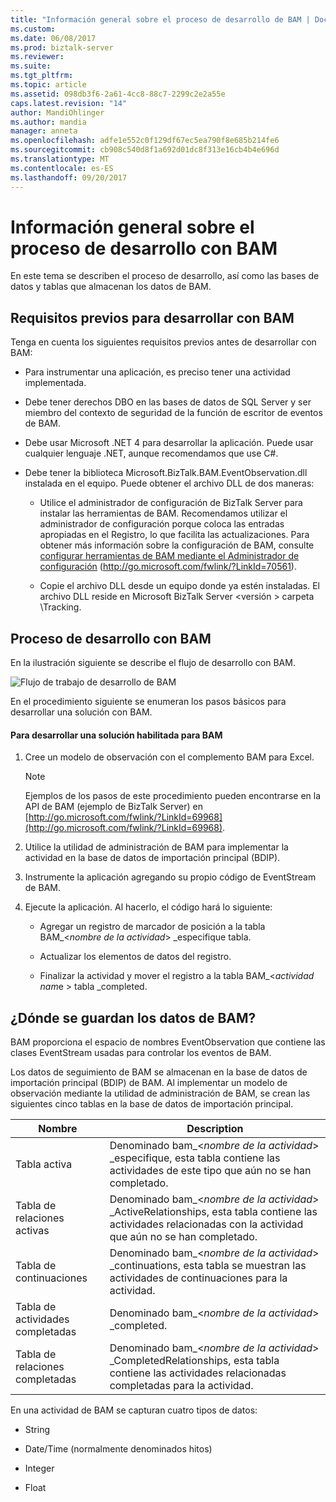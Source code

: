 ```yaml
---
title: "Información general sobre el proceso de desarrollo de BAM | Documentos de Microsoft"
ms.custom: 
ms.date: 06/08/2017
ms.prod: biztalk-server
ms.reviewer: 
ms.suite: 
ms.tgt_pltfrm: 
ms.topic: article
ms.assetid: 098db3f6-2a61-4cc8-88c7-2299c2e2a55e
caps.latest.revision: "14"
author: MandiOhlinger
ms.author: mandia
manager: anneta
ms.openlocfilehash: adfe1e552c0f129df67ec5ea790f8e685b214fe6
ms.sourcegitcommit: cb908c540d8f1a692d01dc8f313e16cb4b4e696d
ms.translationtype: MT
ms.contentlocale: es-ES
ms.lasthandoff: 09/20/2017
---
```

# <a name="overview-of-the-bam-development-process"></a>Información general sobre el proceso de desarrollo con BAM
En este tema se describen el proceso de desarrollo, así como las bases de datos y tablas que almacenan los datos de BAM.  
  
## <a name="prerequisites-for-developing-with-bam"></a>Requisitos previos para desarrollar con BAM  
 Tenga en cuenta los siguientes requisitos previos antes de desarrollar con BAM:  
  
-   Para instrumentar una aplicación, es preciso tener una actividad implementada.  
  
-   Debe tener derechos DBO en las bases de datos de SQL Server y ser miembro del contexto de seguridad de la función de escritor de eventos de BAM.  
  
-   Debe usar Microsoft .NET 4 para desarrollar la aplicación. Puede usar cualquier lenguaje .NET, aunque recomendamos que use C#.  
  
-   Debe tener la biblioteca Microsoft.BizTalk.BAM.EventObservation.dll instalada en el equipo. Puede obtener el archivo DLL de dos maneras:  
  
    -   Utilice el administrador de configuración de BizTalk Server para instalar las herramientas de BAM. Recomendamos utilizar el administrador de configuración porque coloca las entradas apropiadas en el Registro, lo que facilita las actualizaciones. Para obtener más información sobre la configuración de BAM, consulte [configurar herramientas de BAM mediante el Administrador de configuración](http://go.microsoft.com/fwlink/?LinkId=70561) (http://go.microsoft.com/fwlink/?LinkId=70561).  
  
    -   Copie el archivo DLL desde un equipo donde ya estén instaladas. El archivo DLL reside en Microsoft BizTalk Server \<versión > carpeta \Tracking.  
  
## <a name="bam-development-process"></a>Proceso de desarrollo con BAM  
 En la ilustración siguiente se describe el flujo de desarrollo con BAM.  
  
 ![Flujo de trabajo de desarrollo de BAM](../core/media/dwb-bamdevelopmentflowc.gif "dwb_bamdevelopmentflowc")  
  
 En el procedimiento siguiente se enumeran los pasos básicos para desarrollar una solución con BAM.  
  
#### <a name="to-develop-a-bam-enabled-solution"></a>Para desarrollar una solución habilitada para BAM  
  
1.  Cree un modelo de observación con el complemento BAM para Excel.  
  
    > [!NOTE]
    >  Ejemplos de los pasos de este procedimiento pueden encontrarse en la API de BAM (ejemplo de BizTalk Server) en [http://go.microsoft.com/fwlink/?LinkId=69968](http://go.microsoft.com/fwlink/?LinkId=69968).  
  
2.  Utilice la utilidad de administración de BAM para implementar la actividad en la base de datos de importación principal (BDIP).  
  
3.  Instrumente la aplicación agregando su propio código de EventStream de BAM.  
  
4.  Ejecute la aplicación. Al hacerlo, el código hará lo siguiente:  
  
    -   Agregar un registro de marcador de posición a la tabla BAM_\<*nombre de la actividad*> _especifique tabla.  
  
    -   Actualizar los elementos de datos del registro.  
  
    -   Finalizar la actividad y mover el registro a la tabla BAM_\<*actividad nam*e > tabla _completed.  
  
## <a name="where-bam-data-is-stored"></a>¿Dónde se guardan los datos de BAM?  
 BAM proporciona el espacio de nombres EventObservation que contiene las clases EventStream usadas para controlar los eventos de BAM.  
  
 Los datos de seguimiento de BAM se almacenan en la base de datos de importación principal (BDIP) de BAM. Al implementar un modelo de observación mediante la utilidad de administración de BAM, se crean las siguientes cinco tablas en la base de datos de importación principal.  
  
|Nombre|Description|  
|----------|-----------------|  
|Tabla activa|Denominado bam_\<*nombre de la actividad*> _especifique, esta tabla contiene las actividades de este tipo que aún no se han completado.|  
|Tabla de relaciones activas|Denominado bam_\<*nombre de la actividad*> _ActiveRelationships, esta tabla contiene las actividades relacionadas con la actividad que aún no se han completado.|  
|Tabla de continuaciones|Denominado bam_\<*nombre de la actividad*> _continuations, esta tabla se muestran las actividades de continuaciones para la actividad.|  
|Tabla de actividades completadas|Denominado bam_\<*nombre de la actividad*> _completed.|  
|Tabla de relaciones completadas|Denominado bam_\<*nombre de la actividad*> _CompletedRelationships, esta tabla contiene las actividades relacionadas completadas para la actividad.|  
  
 En una actividad de BAM se capturan cuatro tipos de datos:  
  
-   String  
  
-   Date/Time (normalmente denominados hitos)  
  
-   Integer  
  
-   Float